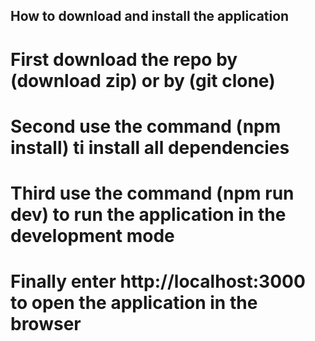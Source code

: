 ## How to download and install the application

# First download the repo by (download zip) or by (git clone)

# Second use the command (npm install) ti install all dependencies

# Third use the command (npm run dev) to run the application in the development mode

# Finally enter http://localhost:3000 to open the application in the browser

